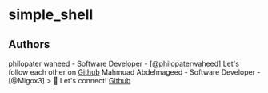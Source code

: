 # simple_shell
## Authors   
philopater waheed - Software Developer - [@philopaterwaheed]
                                                     Let's follow each other on [Github](https://github.com/philopaterwaheed)
                                                        Mahmuad Abdelmageed - Software Developer - [@Migox3]          > :rocket: Let's connect! [Github](https://github.com/Migox3)
